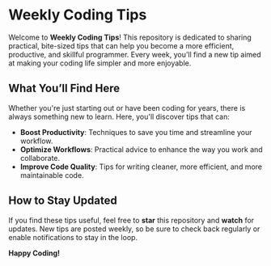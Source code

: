 # Weekly Coding Tips

Welcome to **Weekly Coding Tips**! This repository is dedicated to sharing practical, bite-sized tips that can help you become a more efficient, productive, and skillful programmer. Every week, you'll find a new tip aimed at making your coding life simpler and more enjoyable.

## What You’ll Find Here

Whether you're just starting out or have been coding for years, there is always something new to learn. Here, you'll discover tips that can:

- **Boost Productivity**: Techniques to save you time and streamline your workflow.
- **Optimize Workflows**: Practical advice to enhance the way you work and collaborate.
- **Improve Code Quality**: Tips for writing cleaner, more efficient, and more maintainable code.

## How to Stay Updated

If you find these tips useful, feel free to **star** this repository and **watch** for updates. New tips are posted weekly, so be sure to check back regularly or enable notifications to stay in the loop.

**Happy Coding!**

